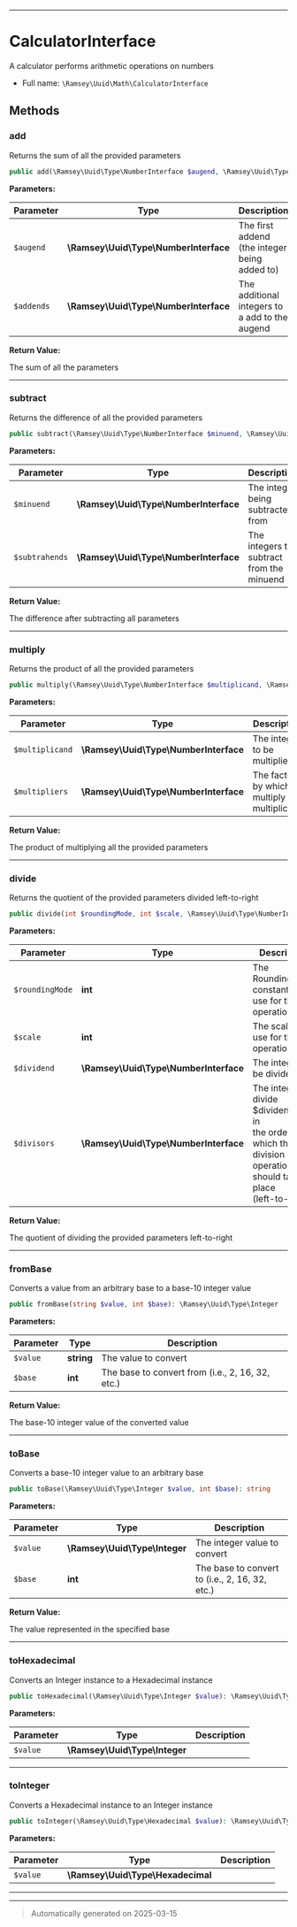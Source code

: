 ***

# CalculatorInterface

A calculator performs arithmetic operations on numbers



* Full name: `\Ramsey\Uuid\Math\CalculatorInterface`



## Methods


### add

Returns the sum of all the provided parameters

```php
public add(\Ramsey\Uuid\Type\NumberInterface $augend, \Ramsey\Uuid\Type\NumberInterface $addends): \Ramsey\Uuid\Type\NumberInterface
```








**Parameters:**

| Parameter | Type | Description |
|-----------|------|-------------|
| `$augend` | **\Ramsey\Uuid\Type\NumberInterface** | The first addend (the integer being added to) |
| `$addends` | **\Ramsey\Uuid\Type\NumberInterface** | The additional integers to a add to the augend |


**Return Value:**

The sum of all the parameters




***

### subtract

Returns the difference of all the provided parameters

```php
public subtract(\Ramsey\Uuid\Type\NumberInterface $minuend, \Ramsey\Uuid\Type\NumberInterface $subtrahends): \Ramsey\Uuid\Type\NumberInterface
```








**Parameters:**

| Parameter | Type | Description |
|-----------|------|-------------|
| `$minuend` | **\Ramsey\Uuid\Type\NumberInterface** | The integer being subtracted from |
| `$subtrahends` | **\Ramsey\Uuid\Type\NumberInterface** | The integers to subtract from the minuend |


**Return Value:**

The difference after subtracting all parameters




***

### multiply

Returns the product of all the provided parameters

```php
public multiply(\Ramsey\Uuid\Type\NumberInterface $multiplicand, \Ramsey\Uuid\Type\NumberInterface $multipliers): \Ramsey\Uuid\Type\NumberInterface
```








**Parameters:**

| Parameter | Type | Description |
|-----------|------|-------------|
| `$multiplicand` | **\Ramsey\Uuid\Type\NumberInterface** | The integer to be multiplied |
| `$multipliers` | **\Ramsey\Uuid\Type\NumberInterface** | The factors by which to multiply the multiplicand |


**Return Value:**

The product of multiplying all the provided parameters




***

### divide

Returns the quotient of the provided parameters divided left-to-right

```php
public divide(int $roundingMode, int $scale, \Ramsey\Uuid\Type\NumberInterface $dividend, \Ramsey\Uuid\Type\NumberInterface $divisors): \Ramsey\Uuid\Type\NumberInterface
```








**Parameters:**

| Parameter | Type | Description |
|-----------|------|-------------|
| `$roundingMode` | **int** | The RoundingMode constant to use for this operation |
| `$scale` | **int** | The scale to use for this operation |
| `$dividend` | **\Ramsey\Uuid\Type\NumberInterface** | The integer to be divided |
| `$divisors` | **\Ramsey\Uuid\Type\NumberInterface** | The integers to divide $dividend by, in<br />the order in which the division operations should take place<br />(left-to-right) |


**Return Value:**

The quotient of dividing the provided parameters left-to-right




***

### fromBase

Converts a value from an arbitrary base to a base-10 integer value

```php
public fromBase(string $value, int $base): \Ramsey\Uuid\Type\Integer
```








**Parameters:**

| Parameter | Type | Description |
|-----------|------|-------------|
| `$value` | **string** | The value to convert |
| `$base` | **int** | The base to convert from (i.e., 2, 16, 32, etc.) |


**Return Value:**

The base-10 integer value of the converted value




***

### toBase

Converts a base-10 integer value to an arbitrary base

```php
public toBase(\Ramsey\Uuid\Type\Integer $value, int $base): string
```








**Parameters:**

| Parameter | Type | Description |
|-----------|------|-------------|
| `$value` | **\Ramsey\Uuid\Type\Integer** | The integer value to convert |
| `$base` | **int** | The base to convert to (i.e., 2, 16, 32, etc.) |


**Return Value:**

The value represented in the specified base




***

### toHexadecimal

Converts an Integer instance to a Hexadecimal instance

```php
public toHexadecimal(\Ramsey\Uuid\Type\Integer $value): \Ramsey\Uuid\Type\Hexadecimal
```








**Parameters:**

| Parameter | Type | Description |
|-----------|------|-------------|
| `$value` | **\Ramsey\Uuid\Type\Integer** |  |





***

### toInteger

Converts a Hexadecimal instance to an Integer instance

```php
public toInteger(\Ramsey\Uuid\Type\Hexadecimal $value): \Ramsey\Uuid\Type\Integer
```








**Parameters:**

| Parameter | Type | Description |
|-----------|------|-------------|
| `$value` | **\Ramsey\Uuid\Type\Hexadecimal** |  |





***


***
> Automatically generated on 2025-03-15

